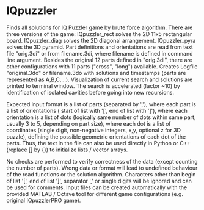 # IQpuzzler
Finds all solutions for IQ Puzzler game by brute force algorithm.
There are three versions of the game:
IQpuzzler_rect solves the 2D 11x5 rectangular board.
IQpuzzler_diag solves the 2D diagonal arrangement.
IQpuzzler_pyra solves the 3D pyramid.
Part definitions and orientations are read from text file "orig.3di" or from filename.3di, where filename is defined in command line argument.
Besides the original 12 parts defined in "orig.3di", there are other configurations with 11 parts ("cross", "long") available.
Creates Logfile "original.3do"  or filename.3do with solutions and timestamps (parts are represented as A,B,C,...).
Visualization of current search and solutions are printed to terminal window.
The search is accelerated (factor ~10) by identification of isolated cavities before going into new recursions.

Expected input format is a list of parts (separated by ','), where each part is a list of orientations ( start of list with '[', end of list with ']'), where each orientation is a list of dots (logically same number of dots within same part, usually 3 to 5, depending on part size), where each dot is a list of coordinates (single digit, non-negative integers, x,y, optional z for 3D puzzle), defining the possible geometric orientations of each dot of the parts.
Thus, the text in the file can also be used directly in Python or C++ (replace [] by {}) to initialize lists / vector arrays.

No checks are performed to verify correctness of the data (except counting the number of parts).
Wrong data or format will lead to undefined behaviour of the read functions or the solution algorithm.
Characters other than begin of list '[', end of list ']', separator ',' or single digits will be ignored and can be used for comments.
Input files can be created automatically with the provided MATLAB / Octave tool for different game configurations (e.g. original IQpuzzlerPRO game).
